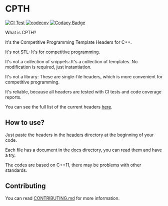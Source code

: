 # CPTH

[![CI Test](https://github.com/ouuan/CPTH/workflows/CI%20Test/badge.svg)](https://github.com/ouuan/CPTH/actions)
[![codecov](https://codecov.io/gh/ouuan/CPTH/branch/master/graph/badge.svg)](https://codecov.io/gh/ouuan/CPTH)
[![Codacy Badge](https://api.codacy.com/project/badge/Grade/fa25dcaabe794716896f14a393b5e907)](https://app.codacy.com/manual/ouuan/CPTH)

What is CPTH?

It's the Competitive Programming Template Headers for C++.

It's not STL: It's for competitive programming.

It's not a collection of snippets: It's a collection of templates. No modification is required, just instantiation.

It's not a library: These are single-file headers, which is more convenient for competitive programming.

It's reliable, because all headers are tested with CI tests and code coverage reports.

You can see the full list of the current headers [here](HEADER_LIST.md).

## How to use?

Just paste the headers in the [headers](headers) directory at the beginning of your code.

Each file has a document in the [docs](docs) directory, you can read them and have a try.

The codes are based on C++11, there may be problems with other standards.

## Contributing

You can read [CONTRIBUTING.md](CONTRIBUTING.md) for more information.
